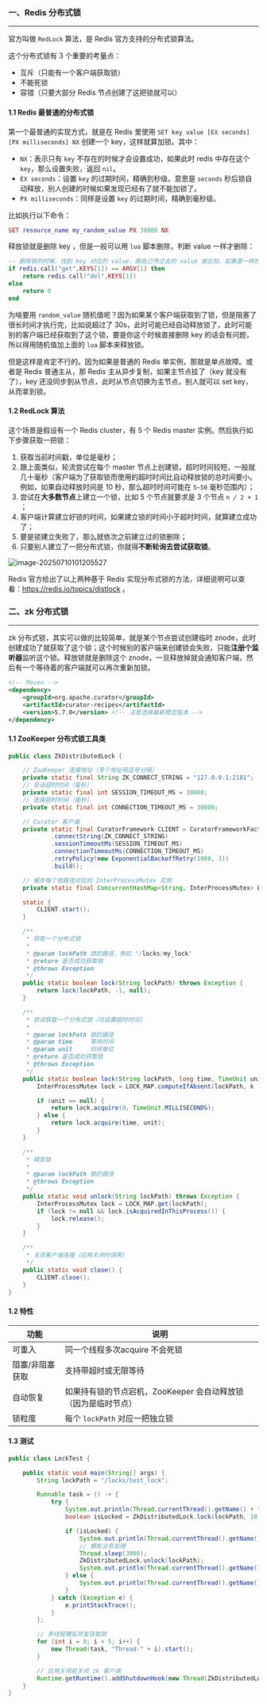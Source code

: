 ### 一、Redis 分布式锁

---

官方叫做 `RedLock` 算法，是 Redis 官方支持的分布式锁算法。

这个分布式锁有 3 个重要的考量点：

- 互斥（只能有一个客户端获取锁）
- 不能死锁
- 容错（只要大部分 Redis 节点创建了这把锁就可以）

#### 1.1 Redis 最普通的分布式锁

第一个最普通的实现方式，就是在 Redis 里使用 `SET key value [EX seconds] [PX milliseconds] NX` 创建一个 key，这样就算加锁。其中：

- `NX`：表示只有 `key` 不存在的时候才会设置成功，如果此时 redis 中存在这个 `key`，那么设置失败，返回 `nil`。
- `EX seconds`：设置 `key` 的过期时间，精确到秒级。意思是 `seconds` 秒后锁自动释放，别人创建的时候如果发现已经有了就不能加锁了。
- `PX milliseconds`：同样是设置 `key` 的过期时间，精确到毫秒级。

比如执行以下命令：

```lua
SET resource_name my_random_value PX 30000 NX
```

释放锁就是删除 key ，但是一般可以用 `lua` 脚本删除，判断 value 一样才删除：

```lua
-- 删除锁的时候，找到 key 对应的 value，跟自己传过去的 value 做比较，如果是一样的才删除。
if redis.call("get",KEYS[1]) == ARGV[1] then
    return redis.call("del",KEYS[1])
else
    return 0
end
```

为啥要用 `random_value` 随机值呢？因为如果某个客户端获取到了锁，但是阻塞了很长时间才执行完，比如说超过了 30s，此时可能已经自动释放锁了，此时可能别的客户端已经获取到了这个锁，要是你这个时候直接删除 key 的话会有问题，所以得用随机值加上面的 `lua` 脚本来释放锁。

但是这样是肯定不行的。因为如果是普通的 Redis 单实例，那就是单点故障。或者是 Redis 普通主从，那 Redis 主从异步复制，如果主节点挂了（key 就没有了），key 还没同步到从节点，此时从节点切换为主节点，别人就可以 set key，从而拿到锁。

#### 1.2 RedLock 算法

这个场景是假设有一个 Redis cluster，有 5 个 Redis master 实例。然后执行如下步骤获取一把锁：

1. 获取当前时间戳，单位是毫秒；
2. 跟上面类似，轮流尝试在每个 master 节点上创建锁，超时时间较短，一般就几十毫秒（客户端为了获取锁而使用的超时时间比自动释放锁的总时间要小。例如，如果自动释放时间是 10 秒，那么超时时间可能在 `5~50` 毫秒范围内）；
3. 尝试在**大多数节点**上建立一个锁，比如 5 个节点就要求是 3 个节点 `n / 2 + 1` ；
4. 客户端计算建立好锁的时间，如果建立锁的时间小于超时时间，就算建立成功了；
5. 要是锁建立失败了，那么就依次之前建立过的锁删除；
6. 只要别人建立了一把分布式锁，你就得**不断轮询去尝试获取锁**。

![image-20250710101205527](./img/image-20250710101205527.png)

Redis 官方给出了以上两种基于 Redis 实现分布式锁的方法，详细说明可以查看：https://redis.io/topics/distlock 。



### 二、zk 分布式锁

---

zk 分布式锁，其实可以做的比较简单，就是某个节点尝试创建临时 znode，此时创建成功了就获取了这个锁；这个时候别的客户端来创建锁会失败，只能**注册个监听器**监听这个锁。释放锁就是删除这个 znode，一旦释放掉就会通知客户端，然后有一个等待着的客户端就可以再次重新加锁。

```xml
<!-- Maven -->
<dependency>
    <groupId>org.apache.curator</groupId>
    <artifactId>curator-recipes</artifactId>
    <version>5.7.0</version> <!-- 注意选择最新稳定版本 -->
</dependency>
```

#### 1.1 ZooKeeper 分布式锁工具类

```java
public class ZkDistributedLock {

    // ZooKeeper 连接地址（多个地址用逗号分隔）
    private static final String ZK_CONNECT_STRING = "127.0.0.1:2181";
    // 会话超时时间（毫秒）
    private static final int SESSION_TIMEOUT_MS = 30000;
    // 连接超时时间（毫秒）
    private static final int CONNECTION_TIMEOUT_MS = 30000;

    // Curator 客户端
    private static final CuratorFramework CLIENT = CuratorFrameworkFactory.builder()
            .connectString(ZK_CONNECT_STRING)
            .sessionTimeoutMs(SESSION_TIMEOUT_MS)
            .connectionTimeoutMs(CONNECTION_TIMEOUT_MS)
            .retryPolicy(new ExponentialBackoffRetry(1000, 3))
            .build();

    // 缓存每个锁路径对应的 InterProcessMutex 实例
    private static final ConcurrentHashMap<String, InterProcessMutex> LOCK_MAP = new ConcurrentHashMap<>();

    static {
        CLIENT.start();
    }

    /**
     * 获取一个分布式锁
     *
     * @param lockPath 锁的路径，例如 "/locks/my_lock"
     * @return 是否成功获取锁
     * @throws Exception
     */
    public static boolean lock(String lockPath) throws Exception {
        return lock(lockPath, -1, null);
    }

    /**
     * 尝试获取一个分布式锁（可设置超时时间）
     *
     * @param lockPath 锁的路径
     * @param time     等待时间
     * @param unit     时间单位
     * @return 是否成功获取锁
     * @throws Exception
     */
    public static boolean lock(String lockPath, long time, TimeUnit unit) throws Exception {
        InterProcessMutex lock = LOCK_MAP.computeIfAbsent(lockPath, k -> new InterProcessMutex(CLIENT, k));

        if (unit == null) {
            return lock.acquire(0, TimeUnit.MILLISECONDS);
        } else {
            return lock.acquire(time, unit);
        }
    }

    /**
     * 释放锁
     *
     * @param lockPath 锁的路径
     * @throws Exception
     */
    public static void unlock(String lockPath) throws Exception {
        InterProcessMutex lock = LOCK_MAP.get(lockPath);
        if (lock != null && lock.isAcquiredInThisProcess()) {
            lock.release();
        }
    }

    /**
     * 关闭客户端连接（应用关闭时调用）
     */
    public static void close() {
        CLIENT.close();
    }
}
```

#### 1.2 特性

| 功能            | 说明                                                         |
| --------------- | ------------------------------------------------------------ |
| 可重入          | 同一个线程多次acquire 不会死锁                               |
| 阻塞/非阻塞获取 | 支持带超时或无限等待                                         |
| 自动恢复        | 如果持有锁的节点宕机，ZooKeeper 会自动释放锁（因为是临时节点） |
| 锁粒度          | 每个 `lockPath` 对应一把独立锁                               |

#### 1.3 测试

```java
public class LockTest {

    public static void main(String[] args) {
        String lockPath = "/locks/test_lock";

        Runnable task = () -> {
            try {
                System.out.println(Thread.currentThread().getName() + " 正在尝试获取锁...");
                boolean isLocked = ZkDistributedLock.lock(lockPath, 10, TimeUnit.SECONDS);

                if (isLocked) {
                    System.out.println(Thread.currentThread().getName() + " 成功获取锁");
                    // 模拟业务处理
                    Thread.sleep(3000);
                    ZkDistributedLock.unlock(lockPath);
                    System.out.println(Thread.currentThread().getName() + " 释放锁");
                } else {
                    System.out.println(Thread.currentThread().getName() + " 获取锁失败");
                }
            } catch (Exception e) {
                e.printStackTrace();
            }
        };

        // 多线程模拟并发获取锁
        for (int i = 0; i < 5; i++) {
            new Thread(task, "Thread-" + i).start();
        }

        // 应用关闭前关闭 zk 客户端
        Runtime.getRuntime().addShutdownHook(new Thread(ZkDistributedLock::close));
    }
}
```















































































































